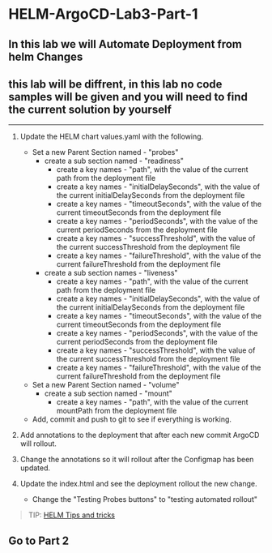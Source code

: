 # HELM-ArgoCD-Lab3-Part-1

## In this lab we will Automate Deployment from helm Changes

## this lab will be diffrent, in this lab no code samples will be given and you will need to find the current solution by yourself

---

1. Update the HELM chart values.yaml with the following.
   - Set a new Parent Section named - "probes"
     - create a sub section named - "readiness"
       - create a key names - "path", with the value of the current path from the deployment file
       - create a key names - "initialDelaySeconds", with the value of the current initialDelaySeconds from the deployment file
       - create a key names - "timeoutSeconds", with the value of the current timeoutSeconds from the deployment file
       - create a key names - "periodSeconds", with the value of the current periodSeconds from the deployment file
       - create a key names - "successThreshold", with the value of the current successThreshold from the deployment file
       - create a key names - "failureThreshold", with the value of the current failureThreshold from the deployment file
     - create a sub section names - "liveness"
       - create a key names - "path", with the value of the current path from the deployment file
       - create a key names - "initialDelaySeconds", with the value of the current initialDelaySeconds from the deployment file
       - create a key names - "timeoutSeconds", with the value of the current timeoutSeconds from the deployment file
       - create a key names - "periodSeconds", with the value of the current periodSeconds from the deployment file
       - create a key names - "successThreshold", with the value of the current successThreshold from the deployment file
       - create a key names - "failureThreshold", with the value of the current failureThreshold from the deployment file
   - Set a new Parent Section named - "volume"
     - create a sub section named - "mount"
       - create a key names - "path", with the value of the current mountPath from the deployment file
   - Add, commit and push to git to see if everything is working.

2. Add annotations to the deployment that after each new commit ArgoCD will rollout.

3. Change the annotations so it will rollout after the Configmap has been updated.

4. Update the index.html and see the deployment rollout the new change.
   - Change the "Testing Probes buttons" to "testing automated rollout"

> TIP: [HELM Tips and tricks](https://helm.sh/docs/howto/charts_tips_and_tricks/#automatically-roll-deployments)

## Go to Part 2
